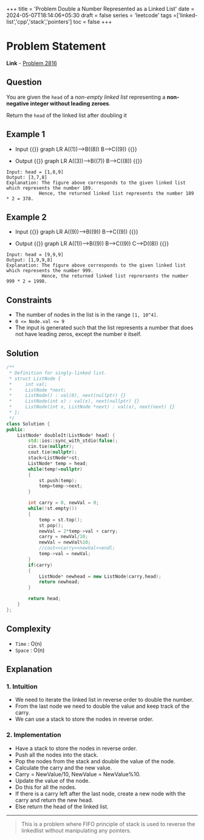 +++
title = 'Problem Double a Number Represented as a Linked List'
date = 2024-05-07T18:14:06+05:30
draft = false
series = 'leetcode'
tags =['linked-list','cpp','stack','pointers']
toc = false
+++

# Problem Statement

**Link** - [Problem 2816](https://leetcode.com/problems/double-a-number-represented-as-linked-list/description/)

## Question

You are given the `head` of a _non-empty linked list_ representing a **non-negative integer without leading zeroes**.

Return the `head` of the linked list after doubling it

## Example 1

- Input
  {{<mermaid>}}
  graph LR
  A((1))-->B((8))
  B-->C((9))
  {{</mermaid>}}

- Output
  {{<mermaid>}}
  graph LR
  A((3))-->B((7))
  B-->C((8))
  {{</mermaid>}}

```text
Input: head = [1,8,9]
Output: [3,7,8]
Explanation: The figure above corresponds to the given linked list which represents the number 189.
            Hence, the returned linked list represents the number 189 * 2 = 378.
```

## Example 2

- Input
  {{<mermaid>}}
  graph LR
  A((9))-->B((9))
  B-->C((9))
  {{</mermaid>}}

- Output
  {{<mermaid>}}
  graph LR
  A((1))-->B((9))
  B-->C((9))
  C-->D((8))
  {{</mermaid>}}

```text
Input: head = [9,9,9]
Output: [1,9,9,8]
Explanation: The figure above corresponds to the given linked list which represents the number 999.
             Hence, the returned linked list reprersents the number 999 * 2 = 1998.
```

## Constraints

- The number of nodes in the list is in the range `[1, 10^4]`.
- `0 <= Node.val <= 9`
- The input is generated such that the list represents a number that does not have leading zeros, except the number `0` itself.

## Solution

```cpp
/**
 * Definition for singly-linked list.
 * struct ListNode {
 *     int val;
 *     ListNode *next;
 *     ListNode() : val(0), next(nullptr) {}
 *     ListNode(int x) : val(x), next(nullptr) {}
 *     ListNode(int x, ListNode *next) : val(x), next(next) {}
 * };
 */
class Solution {
public:
    ListNode* doubleIt(ListNode* head) {
        std::ios::sync_with_stdio(false);
        cin.tie(nullptr);
        cout.tie(nullptr);
        stack<ListNode*>st;
        ListNode* temp = head;
        while(temp!=nullptr)
        {
            st.push(temp);
            temp=temp->next;
        }

        int carry = 0, newVal = 0;
        while(!st.empty())
        {
            temp = st.top();
            st.pop();
            newVal = 2*temp->val + carry;
            carry = newVal/10;
            newVal = newVal%10;
            //cout<<carry<<newVal<<endl;
            temp->val = newVal;
        }
        if(carry)
        {
            ListNode* newhead = new ListNode(carry,head);
            return newhead;
        }

        return head;
    }
};
```

## Complexity

- `Time` : O(n)
- `Space` : O(n)

## Explanation

### 1. Intuition

- We need to iterate the linked list in reverse order to double the number.
- From the last node we need to double the value and keep track of the carry.
- We can use a stack to store the nodes in reverse order.

### 2. Implementation

- Have a stack to store the nodes in reverse order.
- Push all the nodes into the stack.
- Pop the nodes from the stack and double the value of the node.
- Calculate the carry and the new value.
- Carry = NewValue/10, NewValue = NewValue%10.
- Update the value of the node.
- Do this for all the nodes.
- If there is a carry left after the last node, create a new node with the carry and return the new head.
- Else return the head of the linked list.

---

> This is a problem where FIFO principle of stack is used to reverse the linkedlist without manipulating any pointers.
